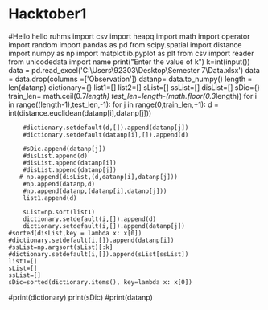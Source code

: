 # Hacktober1
#Hello
hello
ruhms
import csv
import heapq
import math
import operator
import random
import pandas as pd
from scipy.spatial import distance
import numpy as np
import matplotlib.pyplot as plt
from csv import reader
from unicodedata import name
print("Enter the value of k")
k=int(input())
data = pd.read_excel('C:\\Users\\92303\\Desktop\\Semester 7\\Data.xlsx')
data = data.drop(columns =['Observation'])
datanp= data.to_numpy()
length = len(datanp)
dictionary={}
list1=[]
list2=[]
sList=[]
ssList=[]
disList=[]
sDic={}
train_len= math.ceil(0.7*length)
test_len=length-(math.floor(0.3*length))
for i in range((length-1),test_len,-1):
    for j in range(0,train_len,+1):
        d = int(distance.euclidean(datanp[i],datanp[j]))
        
        #dictionary.setdefault(d,[]).append(datanp[j])
        #dictionary.setdefault(datanp[i],[]).append(d)

        #sDic.append(datanp[j])
        #disList.append(d)
        #disList.append(datanp[i])
        #disList.append(datanp[j])
       # np.append(disList,(d,datanp[i],datanp[j]))
        #np.append(datanp,d)
        #np.append(datanp,(datanp[i],datanp[j]))
        list1.append(d)
        
        sList=np.sort(list1)
        dictionary.setdefault(i,[]).append(d)
        dictionary.setdefault(i,[]).append(datanp[j])  
    #sorted(disList,key = lambda x: x[0])
    #dictionary.setdefault(i,[]).append(datanp[i]) 
    #ssList=np.argsort(sList)[:k]
    #dictionary.setdefault(i,[]).append(sList[ssList])
    list1=[]
    sList=[]
    ssList=[]
    sDic=sorted(dictionary.items(), key=lambda x: x[0])
#print(dictionary)
print(sDic)
#print(datanp)

    

